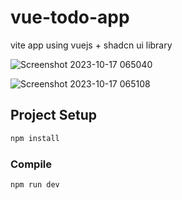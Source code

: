 # vue-todo-app
vite app using vuejs + shadcn ui library

![Screenshot 2023-10-17 065040](https://github.com/matthewcespon/vue-todo-app/assets/98528639/36024fc7-21e8-45d2-90a3-b2799a88806c)

![Screenshot 2023-10-17 065108](https://github.com/matthewcespon/vue-todo-app/assets/98528639/ad6da734-8456-48d4-aa6c-84bde94ec52a)


## Project Setup

```sh
npm install
```

### Compile 

```sh
npm run dev
```
